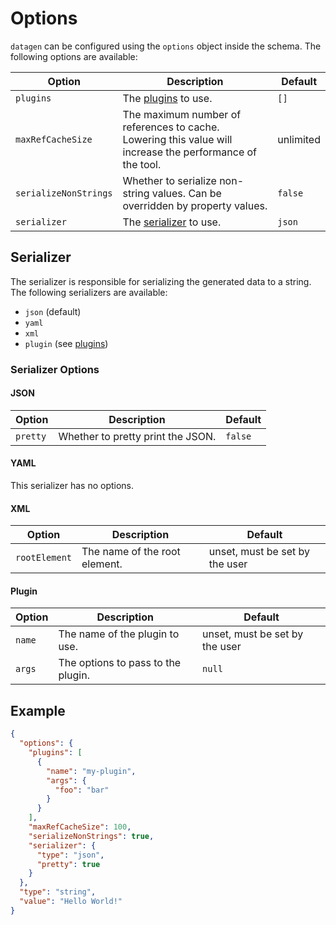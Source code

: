 # Options

`datagen` can be configured using the `options` object inside the schema.
The following options are available:

| Option                | Description                                                                                                   | Default   |
| --------------------- | ------------------------------------------------------------------------------------------------------------- | --------- |
| `plugins`             | The [plugins](plugins.md) to use.                                                                             | `[]`      |
| `maxRefCacheSize`     | The maximum number of references to cache.<br/>Lowering this value will increase the performance of the tool. | unlimited |
| `serializeNonStrings` | Whether to serialize non-string values. Can be overridden by property values.                                 | `false`   |
| `serializer`          | The [serializer](#serializer) to use.                                                                         | `json`    |

## Serializer

The serializer is responsible for serializing the generated data to a string.
The following serializers are available:

- `json` (default)
- `yaml`
- `xml`
- `plugin` (see [plugins](plugins.md))

### Serializer Options

#### JSON

| Option   | Description                       | Default |
| -------- | --------------------------------- | ------- |
| `pretty` | Whether to pretty print the JSON. | `false` |

#### YAML

This serializer has no options.

#### XML

| Option        | Description                   | Default                        |
| ------------- | ----------------------------- | ------------------------------ |
| `rootElement` | The name of the root element. | unset, must be set by the user |

#### Plugin

| Option | Description                        | Default                        |
| ------ | ---------------------------------- | ------------------------------ |
| `name` | The name of the plugin to use.     | unset, must be set by the user |
| `args` | The options to pass to the plugin. | `null`                         |

## Example

```json
{
  "options": {
    "plugins": [
      {
        "name": "my-plugin",
        "args": {
          "foo": "bar"
        }
      }
    ],
    "maxRefCacheSize": 100,
    "serializeNonStrings": true,
    "serializer": {
      "type": "json",
      "pretty": true
    }
  },
  "type": "string",
  "value": "Hello World!"
}
```
